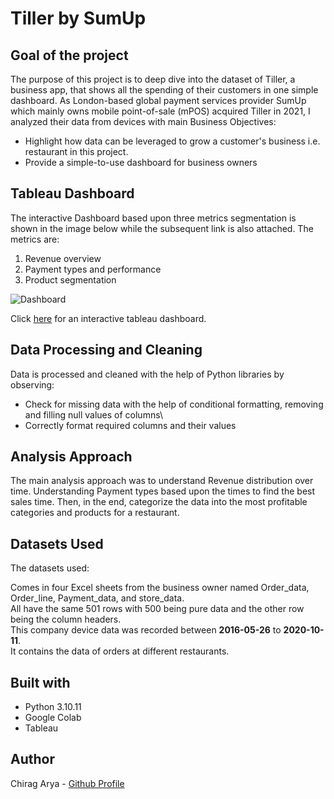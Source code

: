# Tiller by SumUp
## Goal of the project
The purpose of this project is to deep dive into the dataset of Tiller, a business app, that shows all the spending of their customers in one simple dashboard. As London-based global payment services provider SumUp which mainly owns mobile point-of-sale (mPOS) acquired Tiller in 2021, I analyzed their data from devices with main Business Objectives:
- Highlight how data can be leveraged to grow a customer's business i.e. restaurant in this project.
- Provide a simple-to-use dashboard for business owners

## Tableau Dashboard
The interactive Dashboard based upon three metrics segmentation is shown in the image below while the subsequent link is also attached. The metrics are:
1. Revenue overview
2. Payment types and performance
3. Product segmentation

![Dashboard](Media/Dashboard.png)

Click [here](https://public.tableau.com/app/profile/usama.zafar.qureshi/viz/Tiller/Dashboard1) for an interactive tableau dashboard.

## Data Processing and Cleaning
Data is processed and cleaned with the help of Python libraries by observing:

- Check for missing data with the help of conditional formatting, removing and filling null values of columns\
- Correctly format required columns and their values

## Analysis Approach
The main analysis approach was to understand Revenue distribution over time. Understanding Payment types based upon the times to find the best sales time. Then, in the end, categorize the data into the most profitable categories and products for a restaurant.

## Datasets Used
The datasets used:

Comes in four Excel sheets from the business owner named Order_data, Order_line, Payment_data, and store_data.\
All have the same 501 rows with 500 being pure data and the other row being the column headers.\
This company device data was recorded between **2016-05-26** to **2020-10-11**.\
It contains the data of orders at different restaurants.

## Built with
+ Python 3.10.11
+ Google Colab
+ Tableau

## Author
Chirag Arya - [Github Profile](https://github.com/AryaChirag)
